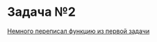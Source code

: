 # Задача №2

[Немного переписал функцию из первой задачи](https://github.com/mikhailBrann/WORK_TO_FILES_task_2/blob/06af0c9572156e5869e68a22620e1615733e87be/main.py#L7-L31)